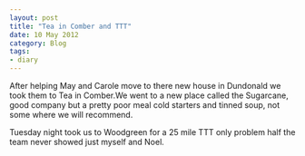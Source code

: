 ```yaml
---
layout: post
title: "Tea in Comber and TTT"
date: 10 May 2012
category: Blog
tags:
- diary
---
```


<p>After helping May and Carole move to there new house in Dundonald we took them to Tea in Comber.We went to a new place called the Sugarcane, good company but a pretty poor meal cold starters and tinned soup, not some where we will recommend.</p>

<p>Tuesday night took us to Woodgreen for a 25 mile TTT only problem half the team never showed just myself and Noel.  </p>
